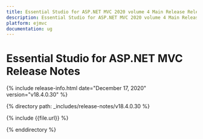 ```yaml
---
title: Essential Studio for ASP.NET MVC 2020 volume 4 Main Release Release Notes  
description: Essential Studio for ASP.NET MVC 2020 volume 4 Main Release Release Notes  
platform: ejmvc
documentation: ug
---
```


# Essential Studio for ASP.NET MVC  Release Notes  

{% include release-info.html date="December 17, 2020"  version="v18.4.0.30" %} 


{% directory path: _includes/release-notes/v18.4.0.30 %}

{% include {{file.url}} %}

{% enddirectory %}